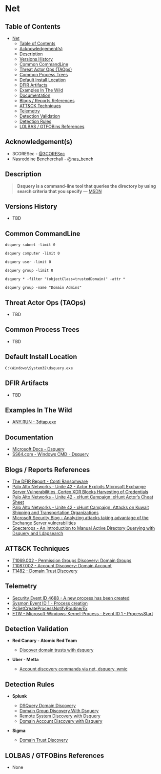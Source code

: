 # Net

## Table of Contents

- [Net](#net)
  - [Table of Contents](#table-of-contents)
  - [Acknowledgement(s)](#acknowledgements)
  - [Description](#description)
  - [Versions History](#versions-history)
  - [Common CommandLine](#common-commandline)
  - [Threat Actor Ops (TAOps)](#threat-actor-ops-taops)
  - [Common Process Trees](#common-process-trees)
  - [Default Install Location](#default-install-location)
  - [DFIR Artifacts](#dfir-artifacts)
  - [Examples In The Wild](#examples-in-the-wild)
  - [Documentation](#documentation)
  - [Blogs / Reports References](#blogs--reports-references)
  - [ATT&CK Techniques](#attck-techniques)
  - [Telemetry](#telemetry)
  - [Detection Validation](#detection-validation)
  - [Detection Rules](#detection-rules)
  - [LOLBAS / GTFOBins References](#lolbas--gtfobins-references)

## Acknowledgement(s)

- 3CORESec - [@3CORESec](https://twitter.com/3CORESec)
- Nasreddine Bencherchali - [@nas_bench](https://twitter.com/nas_bench)

## Description

> **Dsquery is a command-line tool that queries the directory by using search criteria that you specify** — [MSDN](https://docs.microsoft.com/en-us/previous-versions/windows/it-pro/windows-server-2012-r2-and-2012/cc732952(v=ws.11))

## Versions History

- TBD

## Common CommandLine

```batch
dsquery subnet -limit 0

dsquery computer -limit 0

dsquery user -limit 0

dsquery group -limit 0

dsquery * -filter "(objectClass=trustedDomain)" -attr *

dsquery group -name "Domain Admins"
```

## Threat Actor Ops (TAOps)

- TBD

## Common Process Trees

- TBD

## Default Install Location

```batch
C:\Windows\System32\dsquery.exe
```

## DFIR Artifacts

- TBD

## Examples In The Wild

- [ANY.RUN - 3dtap.exe](https://app.any.run/tasks/613cde47-a250-46af-8c15-d1b8e096b625/)

## Documentation

- [Microsoft Docs - Dsquery](https://docs.microsoft.com/en-us/previous-versions/windows/it-pro/windows-server-2012-r2-and-2012/cc732952(v=ws.11))
- [SS64.com - Windows CMD - Dsquery](https://ss64.com/nt/dsquery.html)

## Blogs / Reports References

- [The DFIR Report  - Conti Ransomware](https://thedfirreport.com/2021/05/12/conti-ransomware/)
- [Palo Alto Networks - Unite 42 - Actor Exploits Microsoft Exchange Server Vulnerabilities, Cortex XDR Blocks Harvesting of Credentials](https://unit42.paloaltonetworks.com/exchange-server-credential-harvesting/)
- [Palo Alto Networks - Unite 42 - xHunt Campaign: xHunt Actor’s Cheat Sheet](https://unit42.paloaltonetworks.com/xhunt-actors-cheat-sheet/)
- [Palo Alto Networks - Unite 42 - xHunt Campaign: Attacks on Kuwait Shipping and Transportation Organizations](https://unit42.paloaltonetworks.com/xhunt-campaign-attacks-on-kuwait-shipping-and-transportation-organizations/)
- [Microsoft Security Blog - Analyzing attacks taking advantage of the Exchange Server vulnerabilities](https://www.microsoft.com/security/blog/2021/03/25/analyzing-attacks-taking-advantage-of-the-exchange-server-vulnerabilities/)
- [Specterops - An Introduction to Manual Active Directory Querying with Dsquery and Ldapsearch](https://posts.specterops.io/an-introduction-to-manual-active-directory-querying-with-dsquery-and-ldapsearch-84943c13d7eb)

## ATT&CK Techniques

- [T1069.002 - Permission Groups Discovery: Domain Groups](https://attack.mitre.org/techniques/T1069/002/)
- [T1087.002 - Account Discovery: Domain Account](https://attack.mitre.org/techniques/T1087/002/)
- [T1482 - Domain Trust Discovery](https://attack.mitre.org/techniques/T1482/)

## Telemetry

- [Security Event ID 4688 - A new process has been created](https://www.ultimatewindowssecurity.com/securitylog/encyclopedia/event.aspx?eventID=4688)
- [Sysmon Event ID 1 - Process creation](https://www.ultimatewindowssecurity.com/securitylog/encyclopedia/event.aspx?eventid=90001)
- [PsSetCreateProcessNotifyRoutine/Ex](https://docs.microsoft.com/en-us/windows-hardware/drivers/ddi/ntddk/nf-ntddk-pssetcreateprocessnotifyroutineex)
- [ETW - Microsoft-Windows-Kernel-Process - Event ID 1 - ProcessStart](https://github.com/nasbench/EVTX-ETW-Resources)

## Detection Validation

- **Red Canary - Atomic Red Team**
  - [Discover domain trusts with dsquery](https://github.com/redcanaryco/atomic-red-team/blob/master/atomics/T1482/T1482.md)

- **Uber - Metta**
  - [Account discovery commands via net, dsquery, wmic](https://github.com/uber-common/metta/blob/master/MITRE/Discovery/discovery_win_account.yml)

## Detection Rules

- **Splunk**
  - [DSQuery Domain Discovery](https://research.splunk.com/endpoint/dsquery_domain_discovery/)
  - [Domain Group Discovery With Dsquery](https://research.splunk.com/endpoint/domain_group_discovery_with_dsquery/)
  - [Remote System Discovery with Dsquery](https://research.splunk.com/endpoint/remote_system_discovery_with_dsquery/)
  - [Domain Account Discovery with Dsquery](https://research.splunk.com/endpoint/domain_account_discovery_with_dsquery/)

- **Sigma**
  - [Domain Trust Discovery](https://github.com/SigmaHQ/sigma/blob/master/rules/windows/process_creation/win_trust_discovery.yml)

## LOLBAS / GTFOBins References

- None
